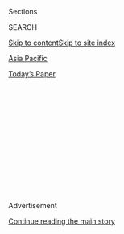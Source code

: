 <div id="app">

<div>

<div>

<div>

<div class="NYTAppHideMasthead css-1q2w90k e1suatyy0">

<div class="section css-ui9rw0 e1suatyy2">

<div class="css-eph4ug er09x8g0">

<div class="css-6n7j50">

</div>

<span class="css-1dv1kvn">Sections</span>

<div class="css-10488qs">

<span class="css-1dv1kvn">SEARCH</span>

</div>

[Skip to content](#site-content)[Skip to site index](#site-index)

</div>

<div id="masthead-section-label" class="css-1wr3we4 eaxe0e00">

[Asia
Pacific](https://www.nytimes3xbfgragh.onion/section/world/asia)

</div>

<div class="css-10698na e1huz5gh0">

</div>

</div>

<div id="masthead-bar-one" class="section hasLinks css-15hmgas e1csuq9d3">

<div class="css-uqyvli e1csuq9d0">

</div>

<div class="css-1uqjmks e1csuq9d1">

</div>

<div class="css-9e9ivx">

[](https://myaccount.nytimes3xbfgragh.onion/auth/login?response_type=cookie&client_id=vi)

</div>

<div class="css-1bvtpon e1csuq9d2">

[Today’s
Paper](https://www.nytimes3xbfgragh.onion/section/todayspaper)

</div>

</div>

</div>

</div>

<div data-aria-hidden="false">

<div id="site-content" data-role="main">

<div>

<div class="css-1aor85t" style="opacity:0.000000001;z-index:-1;visibility:hidden">

<div class="css-1hqnpie">

<div class="css-epjblv">

<span class="css-17xtcya">[Asia
Pacific](/section/world/asia)</span><span class="css-x15j1o">|</span><span class="css-fwqvlz">Errors
Mounted as Chaos Ruled Capsizing
Ferry</span>

</div>

<div class="css-k008qs">

<div class="css-1iwv8en">

<span class="css-18z7m18"></span>

<div>

</div>

</div>

<span class="css-1n6z4y">https://nyti.ms/1gLRP0d</span>

<div class="css-1705lsu">

<div class="css-4xjgmj">

<div class="css-4skfbu" data-role="toolbar" data-aria-label="Social Media Share buttons, Save button, and Comments Panel with current comment count" data-testid="share-tools">

  - 
  - 
  - 
  - 
    
    <div class="css-6n7j50">
    
    </div>

  - 

</div>

</div>

</div>

</div>

</div>

</div>

<div class="css-13pd83m">

</div>

<div id="top-wrapper" class="css-1sy8kpn">

<div id="top-slug" class="css-l9onyx">

Advertisement

</div>

[Continue reading the main
story](#after-top)

<div class="ad top-wrapper" style="text-align:center;height:100%;display:block;min-height:250px">

<div id="top" class="place-ad" data-position="top" data-size-key="top">

</div>

</div>

<div id="after-top">

</div>

</div>

<div id="sponsor-wrapper" class="css-1hyfx7x">

<div id="sponsor-slug" class="css-19vbshk">

Supported by

</div>

[Continue reading the main
story](#after-sponsor)

<div id="sponsor" class="ad sponsor-wrapper" style="text-align:center;height:100%;display:block">

</div>

<div id="after-sponsor">

</div>

</div>

<div class="css-1vkm6nb ehdk2mb0">

# Errors Mounted as Chaos Ruled Capsizing Ferry

</div>

<div class="css-11hetc6 sizeMedium">

<div class="css-c955wn" data-role="region" data-aria-label="Slideshow of Days After Ferry Disaster, Anger and Mourning in South Korea">

<div class="css-1r9a6mz">

<div class="css-4szlfd">

<div class="css-1dv1kvn">

Slide 1 of 8
<span id="SW1hZ2U6bnl0Oi8vaW1hZ2UvMTUxNGE2NjctNjU4Ni01ZmFjLWFjMDYtOGRkYjgxMWRkNWVm-0"></span>

</div>

<span class="css-g89h0y" data-aria-hidden="true"><span class="css-1gurbbl" data-amp-bind-class="[&#39;css-1gurbbl&#39;, &#39;css-1gurbbl&#39;][+undefined % 2]" data-amp-bind-text="+undefined + 1" data-testid="slideshow-inline--counter-cur">1</span><span>/</span><span data-testid="slideshow-inline--counter-total">8</span></span>

</div>

<div class="css-10gezm4">

</div>

<div class="css-r6z5ec" style="position:relative">

<div class="css-1ctlbr7">

<div class="css-14e0s5u">

<div class="css-10gyqb e1wuipb50">

</div>

<div class="css-1ms7lv3 e1wuipb50">

</div>

<div class="css-1ms7lv3 e1wuipb50">

</div>

<div class="css-1ms7lv3 e1wuipb50">

</div>

<div class="css-1ms7lv3 e1wuipb50">

</div>

<div class="css-1ms7lv3 e1wuipb50">

</div>

<div class="css-1ms7lv3 e1wuipb50">

</div>

<div class="css-1ms7lv3 e1wuipb50">

</div>

</div>

<div class="css-500tfg">

</div>

</div>

<div class="css-1m2gac3">

<span class="css-ti7mx e13ogyst0"></span>

Family members of missing passengers expressed their anger in Jindo,
South Korea, on
Sunday.

<span class="css-cnj6d5 e1z0qqy90" itemprop="copyrightHolder"><span class="css-1ly73wi e1tej78p0">Credit...</span><span>Jean
Chung for The New York Times</span></span>

</div>

</div>

</div>

  - ![<span class="css-ti7mx e13ogyst0"></span> ¶ Family members of
    missing passengers expressed their anger in Jindo, South Korea, on
    Sunday. ¶
    <span class="css-cnj6d5 e1z0qqy90" itemprop="copyrightHolder"><span class="css-1ly73wi e1tej78p0">Credit...</span><span>Jean
    Chung for The New York
    Times</span></span>](https://static01.graylady3jvrrxbe.onion/images/2014/04/21/world/asia/20140421KOREA-slide-VJ0J/20140421KOREA-slide-VJ0J-superJumbo.jpg)

  - ![<span class="css-ti7mx e13ogyst0"></span> ¶ At the Jindo port, Lee
    Ju-Young, the South Korean Ocean and Fisheries minister, was
    confronted by relatives of missing passengers on Sunday. ¶
    <span class="css-cnj6d5 e1z0qqy90" itemprop="copyrightHolder"><span class="css-1ly73wi e1tej78p0">Credit...</span><span>Uriel
    Sinai for The New York
    Times</span></span>](https://static01.graylady3jvrrxbe.onion/images/2014/04/21/world/asia/20140421KOREA-slide-NV54/20140421KOREA-slide-NV54-superJumbo.jpg)

  - ![<span class="css-ti7mx e13ogyst0"></span> ¶ A South Korean woman
    looked at messages of condolences attached to a tent at Jindo
    harbor. ¶
    <span class="css-cnj6d5 e1z0qqy90" itemprop="copyrightHolder"><span class="css-1ly73wi e1tej78p0">Credit...</span><span>Uriel
    Sinai for The New York
    Times</span></span>](https://static01.graylady3jvrrxbe.onion/images/2014/04/21/world/asia/20140421KOREA-slide-O2A3/20140421KOREA-slide-O2A3-superJumbo.jpg)

  - ![<span class="css-ti7mx e13ogyst0"></span> ¶ South Koreans at a
    gathering area in Jindo for relatives of the missing. ¶ A portrait
    of chaos has emerged from the accounts of survivors and a transcript
    of the vessel’s final 40 minutes of communications with emergency
    dispatchers. ¶
    <span class="css-cnj6d5 e1z0qqy90" itemprop="copyrightHolder"><span class="css-1ly73wi e1tej78p0">Credit...</span><span>Uriel
    Sinai for The New York
    Times</span></span>](https://static01.graylady3jvrrxbe.onion/images/2014/04/21/world/asia/20140421KOREA-slide-72Z5/20140421KOREA-slide-72Z5-superJumbo.jpg)

  - ![<span class="css-ti7mx e13ogyst0"></span> ¶ Rescue workers carried
    a body from the sunken ferry. ¶ The Sewol had 476 passengers on
    board, many of them second-year high school students on the last
    school trip of the year. ¶
    <span class="css-cnj6d5 e1z0qqy90" itemprop="copyrightHolder"><span class="css-1ly73wi e1tej78p0">Credit...</span><span>Uriel
    Sinai for The New York
    Times</span></span>](https://static01.graylady3jvrrxbe.onion/images/2014/04/21/world/asia/20140421KOREA-slide-PXS5/20140421KOREA-slide-PXS5-superJumbo.jpg)

  - ![<span class="css-ti7mx e13ogyst0"></span> ¶ A relative of Kim
    Cho-won, 26, a teacher at Danwon High School, followed her coffin at
    the funeral home in Ansan. ¶
    <span class="css-cnj6d5 e1z0qqy90" itemprop="copyrightHolder"><span class="css-1ly73wi e1tej78p0">Credit...</span><span>Woohae
    Cho for The New York
    Times</span></span>](https://static01.graylady3jvrrxbe.onion/images/2014/04/21/world/asia/20140421KOREA-slide-G7TP/20140421KOREA-slide-G7TP-superJumbo.jpg)

  - ![<span class="css-ti7mx e13ogyst0"></span> ¶ Relatives of Nam
    Yuncheol, 35, also a teacher at Danwon, at the funeral home in
    Ansan. Nam Yuncheol stayed on the sinking ferry in an attempt to
    save his students. ¶
    <span class="css-cnj6d5 e1z0qqy90" itemprop="copyrightHolder"><span class="css-1ly73wi e1tej78p0">Credit...</span><span>Pool
    photo by Woo Jong
    Ryu</span></span>](https://static01.graylady3jvrrxbe.onion/images/2014/04/21/world/asia/20140421KOREA-slide-3FB2/20140421KOREA-slide-3FB2-superJumbo.jpg)

  - ![<span class="css-ti7mx e13ogyst0"></span> ¶ A candlelight vigil at
    Hwarang Park in Ansan. ¶
    <span class="css-cnj6d5 e1z0qqy90" itemprop="copyrightHolder"><span class="css-1ly73wi e1tej78p0">Credit...</span><span>Woohae
    Cho for The New York
    Times</span></span>](https://static01.graylady3jvrrxbe.onion/images/2014/04/21/world/asia/20140421KOREA-slide-ROIA/20140421KOREA-slide-ROIA-superJumbo.jpg)

</div>

</div>

<div class="css-12442hm">

</div>

<div class="css-xt80pu e12qa4dv0">

<div class="css-18e8msd">

<div class="css-vp77d3 epjyd6m0">

<div class="css-1baulvz">

By [<span class="css-1baulvz" itemprop="name">Choe
Sang-Hun</span>](https://www.nytimes3xbfgragh.onion/by/choe-sang-hun),
[<span class="css-1baulvz" itemprop="name">Kirk
Semple</span>](https://www.nytimes3xbfgragh.onion/by/kirk-semple) and
<span class="css-1baulvz last-byline" itemprop="name">Su-Hyun Lee</span>

</div>

</div>

  - April 20,
    2014

  - 
    
    <div class="css-4xjgmj">
    
    <div class="css-d8bdto" data-role="toolbar" data-aria-label="Social Media Share buttons, Save button, and Comments Panel with current comment count" data-testid="share-tools">
    
      - 
      - 
      - 
      - 
        
        <div class="css-6n7j50">
        
        </div>
    
      - 
    
    </div>
    
    </div>

</div>

</div>

<div class="section meteredContent css-1r7ky0e" name="articleBody" itemprop="articleBody">

<div class="css-1fanzo5 StoryBodyCompanionColumn">

<div class="css-53u6y8">

JINDO, South Korea — Of all the images from the loss of a ferry in the
cold waters off the southwest coast of South Korea last week, perhaps
none have angered South Koreans more than those of the captain and his
key crew members awkwardly and quickly fleeing their half-submerged
vessel to the safety of a rescue boat, even as hundreds of their
passengers remained trapped inside.

The captain, Lee Jun-seok, 69, has yet to explain publicly why he
abandoned the ship with people aboard — an apparent violation of
maritime protocol, if not the law — as it sunk beneath the waves.

But a portrait of the ship’s last voyage is emerging from crew members,
survivors and a transcript of the vessel’s final 40 minutes of
communications with emergency dispatchers on shore. It is a scene of
rapidly building chaos in which the captain and his crew faced a series
of tough choices, questionable decisions and mechanical failures —
including the apparent loss of the onboard communications system. Those
factors may have all contributed to the ship’s sinking and the death of
at least scores, and more likely hundreds, of people.

“The Coast Guard will arrive in 15 minutes; please tell your passengers
to wear life jackets,” emergency dispatchers told the ferry about half
an hour after it radioed for help.

</div>

</div>

<div class="css-1fanzo5 StoryBodyCompanionColumn">

<div class="css-53u6y8">

\[*[Find out whether South Korea kept its promises after the Sewol ferry
sank.](https://www.nytimes3xbfgragh.onion/2019/06/10/world/asia/sewol-ferry-accident.html?module=inline)*\]

“Now we have lost our ability to broadcast our messages,” the ship
responded. Crew members, using the ferry’s intercom, had previously
instructed passengers to stay where they were, thinking it would be
safer.

“Even if you can’t use your speaker, do your best to go out and ensure
that your passengers wear life jackets or thick clothes,” emergency
dispatchers said.

“If our passengers evacuate, will they be immediately rescued?” the ship
responded.

“Let them float even with life rings. Hurry\!” the dispatchers
responded. A minute later, they added: “We don’t know the situation
there. So the captain should make a final decision, and he should hurry
to decide whether to evacuate them.”

A communications officer, in a separate part of the ferry, said he never
received instructions from the bridge to tell passengers to abandon
ship. One crew member on the bridge said he heard the captain give the
order to evacuate, but that he did not hear the message broadcast to the
passengers. Survivors have not reported hearing it.

</div>

</div>

<div class="css-1fanzo5 StoryBodyCompanionColumn">

<div class="css-53u6y8">

When the ferry, the Sewol, began its overnight journey at 9 p.m. last
Tuesday, embarking from a pier in Incheon, west of Seoul, and heading
toward the southern resort island of Jeju, its voyage seemed like so
many others the ship had taken. The 460-foot-long, five-story ferry
plied this 264-mile route twice a week, along a busy shipping lane down
the west coast of South Korea.

</div>

</div>

<div class="css-79elbk" data-testid="photoviewer-wrapper">

<div class="css-z3e15g" data-testid="photoviewer-wrapper-hidden">

</div>

<div class="css-1a48zt4 ehw59r15" data-testid="photoviewer-children">

![<span class="css-16f3y1r e13ogyst0" data-aria-hidden="true">The Coast
Guard of South Korea carried a victim of the ferry disaster on Sunday.
Sixty-one people are confirmed
dead.</span><span class="css-cnj6d5 e1z0qqy90" itemprop="copyrightHolder"><span class="css-1ly73wi e1tej78p0">Credit...</span><span>Chung
Sung-Jun/Getty
Images</span></span>](https://static01.graylady3jvrrxbe.onion/images/2014/04/21/world/asia/Korea/Korea-articleLarge-v3.jpg?quality=75&auto=webp&disable=upscale)

</div>

</div>

<div class="css-1fanzo5 StoryBodyCompanionColumn">

<div class="css-53u6y8">

It had 443 passengers on board — 60 percent of its capacity. Most of
them were second-year high school students on what was supposed to be
the last school trip before they entered a pressure-cooker year of
cramming for college entrance exams. The ship also carried a full load
of cargo, including 124 cars, 56 trucks and 105 shipping containers.

Some of the students gathered on the deck watching fireworks bursting in
the night sky. Below deck, others strolled in small groups or gathered
in entertainment rooms to sing karaoke or play video games.

Up in the pilothouse, on the ship’s top deck, the crew worked in four
shifts. This ship left late because of fog, and Oh Yong-seok, 58, a
helmsman, was on a second shift, taking the wheel under the guidance of
a shipmate at 11 p.m. The water was calm, the night quiet, Mr. Oh
recalled in a series of interviews in the past week. The captain stopped
by the bridge from time to time to check on matters.

As Mr. Oh handed over the controls to the third shift, Mr. Oh suggested
that crew members double-check the straps tying down the vehicles and
cargo in the hold, he recalled. On his round, he told them that he had
noticed that several had come loose and he tightened them. Otherwise, he
said, there were no issues. With that, he retired to his berth and fell
into a deep sleep.

The last shift began at 7:30 a.m., under the watch of Park Han-gyeol,
26, the youngest of the ship’s mates. She had been with the company only
six months. On this trip, her shift coincided with the passage of the
ship through the most challenging section of the voyage: a waterway
known for its rapid and unpredictable currents and frequent ship
accidents.

“When the current hits the ship’s side, it can throw the ship off
course,” Mr. Oh said. “It’s not easy to steer there.”

</div>

</div>

<div class="css-1fanzo5 StoryBodyCompanionColumn">

<div class="css-53u6y8">

Ms. Park was navigating this notorious waterway for the first time,
giving instructions to a helmsman at the wheel, according to prosecutors
who have raised the question of how qualified she was for the difficult
passage.

On Monday, prosecutors detained the Sewol’s three remaining ship mates
and its chief engineer for questioning.

Investigators say the Sewol appeared to make a sharp turn to the left
around the time it began to tilt, and they were looking into whether
unsecured cargo may have shifted, contributing to the accident. The
helmsman on duty, Jo Jun-gi, later told reporters that “I made a mistake
of my own, but the ship turned much more than usual.” A prosecutor said
investigators were also looking into “discrepancies” between Ms. Park’s
and Mr. Jo’s versions of what happened.

At 8:48 a.m., Mr. Oh said, he was jolted awake as his body was thrown
against the port side wall of his quarters. The vessel had begun to
list.

</div>

</div>

<div class="css-79elbk" data-testid="photoviewer-wrapper">

<div class="css-z3e15g" data-testid="photoviewer-wrapper-hidden">

</div>

<div class="css-1a48zt4 ehw59r15" data-testid="photoviewer-children">

<div class="css-1xdhyk6 erfvjey0">

<span class="css-1ly73wi e1tej78p0">Image</span>

<div class="css-zjzyr8">

<div data-testid="lazyimage-container" style="height:257.77777777777777px">

</div>

</div>

</div>

<span class="css-16f3y1r e13ogyst0" data-aria-hidden="true">Oh
Yong-seok, a helmsman aboard the Sewol, said he was jolted awake as he
was thrown against the wall of his
quarters.</span><span class="css-cnj6d5 e1z0qqy90" itemprop="copyrightHolder"><span class="css-1ly73wi e1tej78p0">Credit...</span><span>Lee
Won-Cheol/Associated Press</span></span>

</div>

</div>

<div class="css-1fanzo5 StoryBodyCompanionColumn">

<div class="css-53u6y8">

He lurched from his room barefoot and scrambled along the corridor of
the ship toward the bridge. The first person he saw was Mr. Lee, the
ship’s captain.

Mr. Lee, who had been in his room, had just clambered out of his cabin
and, with the ship slowly turning onto its side, was now holding onto
the doorway of the pilothouse, trying to pull himself inside and get
control of the ship. Mr. Oh pushed the captain up and into the room and
followed as well.

</div>

</div>

<div class="css-1fanzo5 StoryBodyCompanionColumn">

<div class="css-53u6y8">

Soon, all of the ship’s mates and helmsmen had gathered there. Mr. Lee,
clutching onto a pillar near the map table at the center of the bridge,
began barking orders.

“The ship was already listing so heavily everyone was hanging onto
whatever they could grab,” Mr. Oh recalled. “It was clear we were in a
really bad situation.”

That situation would in short order get even worse.

Investigators trying to reconstruct events have been weighing a range of
possible causes, including pilot error; an unexpected current; failure
in the ship’s ballast; loose or unbalanced cargo; a recent addition of
more cabins on the upper deck of the 20-year-old ferry that may have
impaired its ability to recover balance; and loosely abided safety
regulations.

At 8:55 a.m., with the ship tilting and unable to move, someone on the
bridge asked the local maritime authorities to “please come quickly,”
according to the transcript of the ship-to-shore radio communications.

Mr. Lee ordered the crew to right the ship. But Ms. Park said the
ballast motor was not working, Mr. Oh recalled.

At 9:05 a.m., the radio on shore crackled with another urgent message
from the Sewol: “What’s going on with the Coast Guard?” A government
emergency dispatcher began asking ships in the area to go to the Sewol’s
aid.

Two levels below, Kang Hae-seong, one of the ship’s communications
officers, was in the broadcasting room and trying to figure out what to
do. With the ship listing about 30 degrees and cutlery falling off the
shelves, he made an announcement on the public address system urging the
passengers to stay where they were and not to move hastily.

</div>

</div>

<div class="css-1fanzo5 StoryBodyCompanionColumn">

<div class="css-53u6y8">

“I didn’t have time to look at the manual but I thought I should calm
people down first,” he recalled in an
interview.

</div>

</div>

<div style="max-width:100%;margin:0 auto">

<div class="css-17dprlf" data-id="100000002835938" data-slug="0421-web-subkoreamap" style="max-width:180px">

</div>

</div>

<div class="css-1fanzo5 StoryBodyCompanionColumn">

<div class="css-53u6y8">

Mr. Lee said on Friday that he did not order an immediate evacuation
because he feared the passengers would be endangered by the strong
currents and the cold water. Mr. Oh said Mr. Lee first tried to get the
ship’s life rafts deployed. His crew tried but could not make it to the
lifeboats.

By 9:18 a.m., the Sewol reported that it was listing at an angle of more
than 50 degrees. “Impossible to evacuate,” someone on the Sewol’s bridge
told emergency dispatchers by radio.

Down below, Mr. Kang contacted the Coast Guard using his cellphone and
then continued to tell people on the public address system to remain
where they were “a little while longer” because the rescue boats were
coming.

At 9:23 a.m., the bridge sent another distress call: “We are about to
sink.”

As the ship continued to list and filled with water, Mr. Kang and his
colleagues stacked chairs to enable some passengers to climb to the
fourth floor.

“It was chaotic because everyone was just busy saving themselves and
many people weren’t pulling up the people below them,” Mr. Kang
recalled.

</div>

</div>

<div class="css-1fanzo5 StoryBodyCompanionColumn">

<div class="css-53u6y8">

Mr. Oh said he heard Mr. Lee, before leaving the bridge, give the order
to evacuate, but Mr. Oh did not hear it broadcast. Mr. Kang, the
communications officer, said he never received the order. A senior
prosecutor said investigators were still trying to figure out whether it
ever reached the passengers.

At 9:38 a.m., in the ship’s last communication with emergency
dispatchers, the bridge reported that the vessel was listing at 60
degrees. “Those who can evacuate through the port side are trying it,” a
voice said over the radio.

All the crew members began to flee the bridge. More than two-thirds of
the 29-member crew, including the entire navigation team, survived. Only
about a third of the passengers — 174 — got out alive. By Monday, 61
people had been confirmed dead and 241 were still missing.

Mr. Oh saw Mr. Lee slide down the floor of the wheelhouse and crash
through a door in the port-side wall. The helmsman said it was not clear
whether the captain was evacuating or had just lost his grip of the pole
and fell.

He did not see Mr. Lee again until an image of him was broadcast on
television: The captain was in handcuffs, charged with accidental
homicide. He was also charged with abandoning his passengers in a time
of crisis, a crime punishable by up to life in prison.

</div>

</div>

</div>

<div>

</div>

<div>

</div>

<div>

</div>

<div>

<div id="bottom-wrapper" class="css-1ede5it">

<div id="bottom-slug" class="css-l9onyx">

Advertisement

</div>

[Continue reading the main
story](#after-bottom)

<div id="bottom" class="ad bottom-wrapper" style="text-align:center;height:100%;display:block;min-height:90px">

</div>

<div id="after-bottom">

</div>

</div>

</div>

</div>

</div>

## Site Index

<div>

</div>

## Site Information Navigation

  - [© <span>2020</span> <span>The New York Times
    Company</span>](https://help.nytimes3xbfgragh.onion/hc/en-us/articles/115014792127-Copyright-notice)

<!-- end list -->

  - [NYTCo](https://www.nytco.com/)
  - [Contact
    Us](https://help.nytimes3xbfgragh.onion/hc/en-us/articles/115015385887-Contact-Us)
  - [Work with us](https://www.nytco.com/careers/)
  - [Advertise](https://nytmediakit.com/)
  - [T Brand Studio](http://www.tbrandstudio.com/)
  - [Your Ad
    Choices](https://www.nytimes3xbfgragh.onion/privacy/cookie-policy#how-do-i-manage-trackers)
  - [Privacy](https://www.nytimes3xbfgragh.onion/privacy)
  - [Terms of
    Service](https://help.nytimes3xbfgragh.onion/hc/en-us/articles/115014893428-Terms-of-service)
  - [Terms of
    Sale](https://help.nytimes3xbfgragh.onion/hc/en-us/articles/115014893968-Terms-of-sale)
  - [Site
    Map](https://spiderbites.nytimes3xbfgragh.onion)
  - [Help](https://help.nytimes3xbfgragh.onion/hc/en-us)
  - [Subscriptions](https://www.nytimes3xbfgragh.onion/subscription?campaignId=37WXW)

</div>

</div>

</div>

</div>

